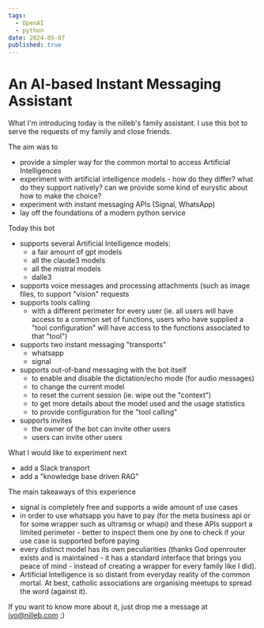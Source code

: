 ```yaml
---
tags:
  - OpenAI
  - python
date: 2024-05-07
published: true
---
```


# An AI-based Instant Messaging Assistant

What I'm introducing today is the nilleb's family assistant. I use this bot to serve the requests of my family and close friends.

The aim was to

- provide a simpler way for the common mortal to access Artificial Intelligences
- experiment with artificial intelligence models - how do they differ? what do they support natively? can we provide some kind of eurystic about how to make the choice?
- experiment with instant messaging APIs (Signal, WhatsApp)
- lay off the foundations of a modern python service

Today this bot

- supports several Artificial Intelligence models:
    - a fair amount of gpt models
    - all the claude3 models
    - all the mistral models
    - dalle3
- supports voice messages and processing attachments (such as image files, to support "vision" requests
- supports tools calling
    - with a different perimeter for every user (ie. all users will have access to a common set of functions, users who have supplied a "tool configuration" will have access to the functions associated to that "tool")
- supports two instant messaging "transports"
    - whatsapp
    - signal
- supports out-of-band messaging with the bot itself
    - to enable and disable the dictation/echo mode (for audio messages)
    - to change the current model
    - to reset the current session (ie. wipe out the "context")
    - to get more details about the model used and the usage statistics
    - to provide configuration for the "tool calling"
- supports invites
    - the owner of the bot can invite other users
    - users can invite other users
    

What I would like to experiment next

- add a Slack transport
- add a "knowledge base driven RAG"

The main takeaways of this experience

- signal is completely free and supports a wide amount of use cases
- in order to use whatsapp you have to pay (for the meta business api or for some wrapper such as ultramsg or whapi) and these APIs support a limited perimeter - better to inspect them one by one to check if your use case is supported before paying
- every distinct model has its own peculiarities (thanks God openrouter exists and is maintained - it has a standard interface that brings you peace of mind - instead of creating a wrapper for every family like I did).
- Artificial Intelligence is so distant from everyday reality of the common mortal. At best, catholic associations are organising meetups to spread the word (against it).

If you want to know more about it, just drop me a message at [ivo@nilleb.com](mailto:ivo@nilleb.com) ;)
